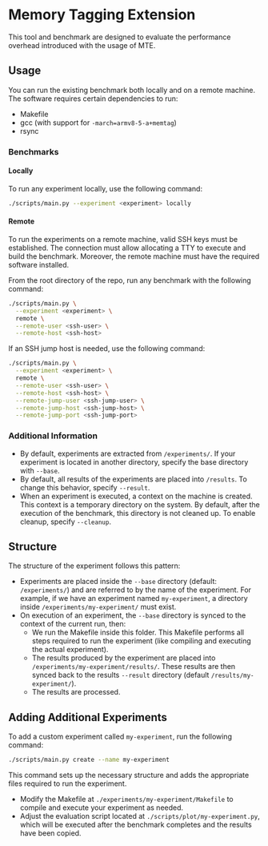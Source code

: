 # Memory Tagging Extension

This tool and benchmark are designed to evaluate the performance overhead introduced with the usage of MTE.

## Usage

You can run the existing benchmark both locally and on a remote machine. The software requires certain dependencies to run:
- Makefile
- gcc (with support for `-march=armv8-5-a+memtag`)
- rsync

### Benchmarks

#### Locally

To run any experiment locally, use the following command:
```bash
./scripts/main.py --experiment <experiment> locally
```

#### Remote

To run the experiments on a remote machine, valid SSH keys must be established. The connection must allow allocating a TTY to execute and build the benchmark. Moreover, the remote machine must have the required software installed.

From the root directory of the repo, run any benchmark with the following command:
```bash
./scripts/main.py \
  --experiment <experiment> \
  remote \
  --remote-user <ssh-user> \
  --remote-host <ssh-host>
```

If an SSH jump host is needed, use the following command:
```bash
./scripts/main.py \
  --experiment <experiment> \
  remote \
  --remote-user <ssh-user> \
  --remote-host <ssh-host> \
  --remote-jump-user <ssh-jump-user> \
  --remote-jump-host <ssh-jump-host> \
  --remote-jump-port <ssh-jump-port>
```

### Additional Information

- By default, experiments are extracted from `/experiments/`. If your experiment is located in another directory, specify the base directory with `--base`.
- By default, all results of the experiments are placed into `/results`. To change this behavior, specify `--result`.
- When an experiment is executed, a context on the machine is created. This context is a temporary directory on the system. By default, after the execution of the benchmark, this directory is not cleaned up. To enable cleanup, specify `--cleanup`.

## Structure

The structure of the experiment follows this pattern:

- Experiments are placed inside the `--base` directory (default: `/experiments/`) and are referred to by the name of the experiment. For example, if we have an experiment named `my-experiment`, a directory inside `/experiments/my-experiment/` must exist.
- On execution of an experiment, the `--base` directory is synced to the context of the current run, then:
  - We run the Makefile inside this folder. This Makefile performs all steps required to run the experiment (like compiling and executing the actual experiment).
  - The results produced by the experiment are placed into `/experiments/my-experiment/results/`. These results are then synced back to the results `--result` directory (default `/results/my-experiment/`).
  - The results are processed.

## Adding Additional Experiments

To add a custom experiment called `my-experiment`, run the following command:

```bash
./scripts/main.py create --name my-experiment
```

This command sets up the necessary structure and adds the appropriate files required to run the experiment.
- Modify the Makefile at `./experiments/my-experiment/Makefile` to compile and execute your experiment as needed.
- Adjust the evaluation script located at `./scripts/plot/my-experiment.py`, which will be executed after the benchmark completes and the results have been copied.

